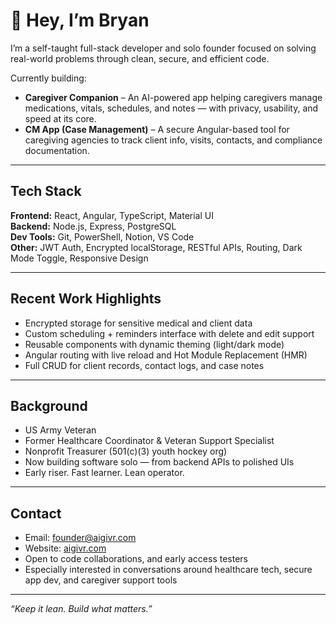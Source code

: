 # 👋 Hey, I’m Bryan

I’m a self-taught full-stack developer and solo founder focused on solving real-world problems through clean, secure, and efficient code.

Currently building:

-  **Caregiver Companion** – An AI-powered app helping caregivers manage medications, vitals, schedules, and notes — with privacy, usability, and speed at its core.
-  **CM App (Case Management)** – A secure Angular-based tool for caregiving agencies to track client info, visits, contacts, and compliance documentation.

---  

##  Tech Stack

**Frontend:** React, Angular, TypeScript, Material UI  
**Backend:** Node.js, Express, PostgreSQL  
**Dev Tools:** Git, PowerShell, Notion, VS Code  
**Other:** JWT Auth, Encrypted localStorage, RESTful APIs, Routing, Dark Mode Toggle, Responsive Design  

---

##  Recent Work Highlights

-  Encrypted storage for sensitive medical and client data  
-  Custom scheduling + reminders interface with delete and edit support  
-  Reusable components with dynamic theming (light/dark mode)  
-  Angular routing with live reload and Hot Module Replacement (HMR)  
-  Full CRUD for client records, contact logs, and case notes  

---

##  Background

- US Army Veteran
- Former Healthcare Coordinator & Veteran Support Specialist  
- Nonprofit Treasurer (501(c)(3) youth hockey org)  
- Now building software solo — from backend APIs to polished UIs  
- Early riser. Fast learner. Lean operator.

---

##  Contact

- Email: founder@aigivr.com
- Website: [aigivr.com](https://aigivr.com)
- Open to code collaborations, and early access testers
- Especially interested in conversations around healthcare tech, secure app dev, and caregiver support tools

---

*“Keep it lean. Build what matters.”*

